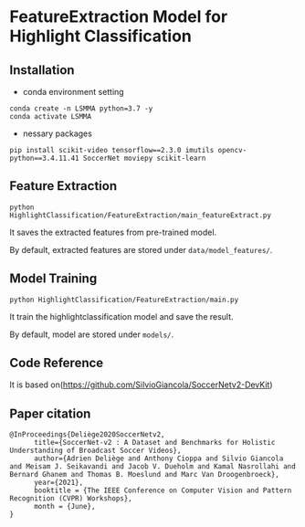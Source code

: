 # FeatureExtraction Model for Highlight Classification

## Installation

- conda environment setting
```
conda create -n LSMMA python=3.7 -y
conda activate LSMMA
```
- nessary packages
```
pip install scikit-video tensorflow==2.3.0 imutils opencv-python==3.4.11.41 SoccerNet moviepy scikit-learn
```


## Feature Extraction

```
python HighlightClassification/FeatureExtraction/main_featureExtract.py
```
It saves the extracted features from pre-trained model.

By default, extracted features are stored under `data/model_features/`.


## Model Training

```
python HighlightClassification/FeatureExtraction/main.py
```
It train the highlightclassification model and save the result.

By default, model are stored under `models/`.


## Code Reference

It is based on(https://github.com/SilvioGiancola/SoccerNetv2-DevKit)

## Paper citation

```
@InProceedings{Deliège2020SoccerNetv2,
      title={SoccerNet-v2 : A Dataset and Benchmarks for Holistic Understanding of Broadcast Soccer Videos}, 
      author={Adrien Deliège and Anthony Cioppa and Silvio Giancola and Meisam J. Seikavandi and Jacob V. Dueholm and Kamal Nasrollahi and Bernard Ghanem and Thomas B. Moeslund and Marc Van Droogenbroeck},
      year={2021},
      booktitle = {The IEEE Conference on Computer Vision and Pattern Recognition (CVPR) Workshops},
      month = {June},
}
```
